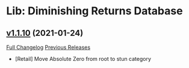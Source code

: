 # Lib: Diminishing Returns Database

## [v1.1.10](https://github.com/wardz/DRList-1.0/tree/v1.1.10) (2021-01-24)
[Full Changelog](https://github.com/wardz/DRList-1.0/compare/v1.1.9...v1.1.10) [Previous Releases](https://github.com/wardz/DRList-1.0/releases)

- [Retail] Move Absolute Zero from root to stun category  
